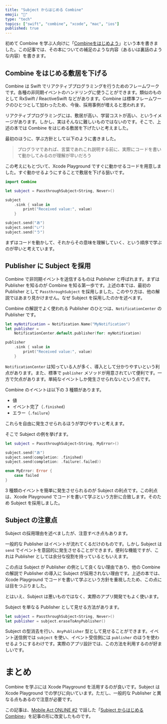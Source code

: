 ```yaml
---
title: "Subject からはじめる Combine"
emoji: "🔗"
type: "tech"
topics: ["swift", "combine", "xcode", "mac", "ios"]
published: true
---
```


初めて Combine を学ぶ人向けに「[Combineをはじめよう](https://zenn.dev/usamik26/books/a5883603f0260e446698)」という本を書きました。この記事では、その本についての補足のような内容（あるいは裏話のような内容）を書きます。

## Combine をはじめる敷居を下げる

Combine は Swift でリアクティブプログラミングを行うためのフレームワークです。各種の非同期イベントのハンドリングに使うことができます。類似のものとして RxSwift / ReactiveSwift などがあります。Combine は標準フレームワークのひとつとして加わったため、今後、採用事例が増えると思われます。

リアクティブプログラミングには、敷居が高い、学習コストが高い、というイメージがあります。しかし、実はそんなに難しいものではないのです。そこで、上述の本では Combine をはじめる敷居を下げたいと考えました。

最初のほうに、学ぶ方針として以下のように書きました。

> プログラマであれば、言葉であれこれ説明する前に、実際にコードを書いて動かしてみるのが理解が早いだろう

この考えにもとづいて、Xcode Playground ですぐに動かせるコードを用意しました。すぐ動かせるようにすることで敷居を下げる狙いです。

```swift
import Combine

let subject = PassthroughSubject<String, Never>()

subject
    .sink { value in
        print("Received value:", value)
    }

subject.send("あ")
subject.send("い")
subject.send("う")
```

まずはコードを動かして、それからその意味を理解していく、という順序で学ぶのが早いと考えています。

## Publisher に Subject を採用

Combine で非同期イベントを送信するものは Publisher と呼ばれます。まずは Publisher を知るのが Combine を知る第一歩です。上述の本では、最初の Publisher として `PassthroughSubject` を採用しました。このやり方は、他の解説ではあまり見かけません。なぜ Subject を採用したのかを述べます。

Combine の解説でよく使われる Publisher のひとつは、`NotificationCenter` の Publisher です。

```swift
let myNotification = Notification.Name("MyNotification")
let publisher =
    NotificationCenter.default.publisher(for: myNotification)

publisher
    .sink { value in
        print("Received value:", value)
    }
```

`NotificationCenter` は知っている人が多く、導入として分かりやすいという利点があります。また、標準で `publisher` メソッドが用意されていて便利です。一方で欠点があります。単純なイベントしか発生させられないという点です。

Combine のイベントは以下の 3 種類があります。

- 値
- イベント完了（`.finished`）
- エラー（`.failure`）

これらを自由に発生させられるほうが学びやすいと考えます。

そこで Subject の例を挙げます。

```swift
let subject = PassthroughSubject<String, MyError>()

subject.send("あ")
subject.send(completion: .finished)
subject.send(completion: .failure(.failed))

enum MyError: Error {
    case failed
}
```

3 種類のイベントを簡単に発生させられるのが Subject の利点です。この利点は、Xcode Playground でコードを書いて学ぶという方針に合致します。そのため Subject を採用しました。

## Subject の注意点

Subject の採用理由を述べましたが、注意すべき点もあります。

一般的な Publisher はイベントが流れてくるだけのものです。しかし Subject は `send` でイベントを意図的に発生させることができます。便利な機能ですが、これは Publisher としては余分な役割を持っているともいえます。

この点は Subject が Publisher の例として良くない理由であり、他の Combine の解説で Publisher の導入に Subject が採用されない理由です。上述の本では、Xcode Playground でコードを書いて学ぶという方針を重視したため、この点には目をつぶりました。

とはいえ、Subject は悪いものではなく、実際のアプリ開発でもよく使います。

Subject を単なる Publisher として見せる方法があります。

```swift
let subject = PassthroughSubject<String, Never>()
let publisher = subject.eraseToAnyPublisher()
```

Subject の型消去を行い、`AnyPublisher` 型として見せることができます。イベント送信側では `subject` を使い、イベント受信側には `publisher` のほうを使わせるようにするわけです。実際のアプリ設計では、この方法を利用するのが好ましいです。

# まとめ

Combine を学ぶには Xcode Playground を活用するのが良いです。Subject は Xcode Playground での学びに向いています。ただし、一般的な Publisher と異なる点もあるので注意が必要です。

この記事は、[Mobile Act ONLINE #2](https://mobileact.connpass.com/event/189045/) で話した「[Subject からはじめる Combine](https://speakerdeck.com/usamik26/combine-start-with-subject)」を記事の形に改変したものです。
